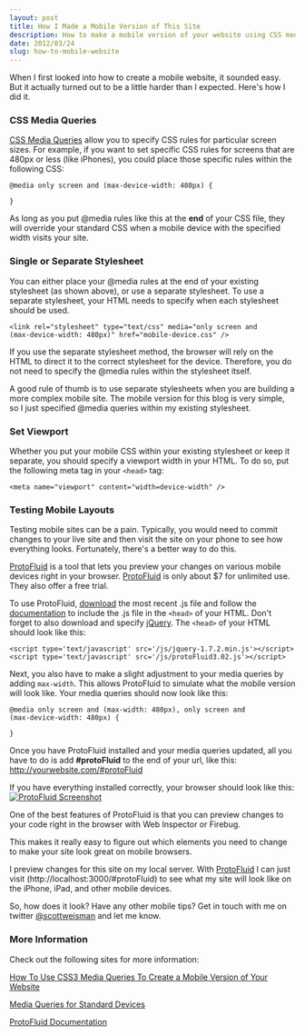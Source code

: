 ```yaml
---
layout: post
title: How I Made a Mobile Version of This Site
description: How to make a mobile version of your website using CSS media queries and ProtoFluid.
date: 2012/03/24
slug: how-to-mobile-website
---
```


When I first looked into how to create a mobile website, it sounded easy. But it actually turned out to be a little harder than I expected. Here's how I did it.

### CSS Media Queries
[CSS Media Queries](http://www.w3.org/TR/css3-mediaqueries/) allow you to specify CSS rules for particular screen sizes. For example, if you want to set specific CSS rules for screens that are 480px or less (like iPhones), you could place those specific rules within the following CSS:

    @media only screen and (max-device-width: 480px) {

    }

As long as you put @media rules like this at the **end** of your CSS file, they will override your standard CSS when a mobile device with the specified width visits your site.

### Single or Separate Stylesheet
You can either place your @media rules at the end of your existing stylesheet (as shown above), or use a separate stylesheet. To use a separate stylesheet, your HTML needs to specify when each stylesheet should be used.

    <link rel="stylesheet" type="text/css" media="only screen and
    (max-device-width: 480px)" href="mobile-device.css" />

If you use the separate stylesheet method, the browser will rely on the HTML to direct it to the correct stylesheet for the device. Therefore, you do not need to specify the @media rules within the stylesheet itself.

A good rule of thumb is to use separate stylesheets when you are building a more complex mobile site. The mobile version for this blog is very simple, so I just specified @media queries within my existing stylesheet.

### Set Viewport
Whether you put your mobile CSS within your existing stylesheet or keep it separate, you should specify a viewport width in your HTML. To do so, put the following meta tag in your `<head>` tag:

    <meta name="viewport" content="width=device-width" />

### Testing Mobile Layouts
Testing mobile sites can be a pain. Typically, you would need to commit changes to your live site and then visit the site on your phone to see how everything looks. Fortunately, there's a better way to do this.

[ProtoFluid](http://protofluid.com/) is a tool that lets you preview your changes on various mobile devices right in your browser. [ProtoFluid](http://protofluid.com/) is only about $7 for unlimited use. They also offer a free trial.

To use ProtoFluid, [download](http://protofluid.com/javascript/protoFluid3.02.js) the most recent .js file and follow the [documentation](http://protofluid.com/?c=docs) to include the .js file in the `<head>` of your HTML. Don't forget to also download and specify [jQuery](http://docs.jquery.com/Downloading_jQuery#Download_jQuery). The `<head>` of your HTML should look like this:

    <script type='text/javascript' src='/js/jquery-1.7.2.min.js'></script>
    <script type='text/javascript' src='/js/protoFluid3.02.js'></script>

Next, you also have to make a slight adjustment to your media queries by adding `max-width`. This allows ProtoFluid to simulate what the mobile version will look like. Your media queries should now look like this:

    @media only screen and (max-width: 480px), only screen and
    (max-device-width: 480px) {

    }

Once you have ProtoFluid installed and your media queries updated, all you have to do is add **#protoFluid** to the end of your url, like this: http://yourwebsite.com/#protoFluid

If you have everything installed correctly, your browser should look like this:
[![ProtoFluid Screenshot](http://f.cl.ly/items/0j3M3x0I0s3F0d2T1T2B/protofluid_screenshot.png "ProtoFluid Screenshot")](http://f.cl.ly/items/0j3M3x0I0s3F0d2T1T2B/protofluid_screenshot.png)

One of the best features of ProtoFluid is that you can preview changes to your code right in the browser with Web Inspector or Firebug.

This makes it really easy to figure out which elements you need to change to make your site look great on mobile browsers.

I preview changes for this site on my local server. With [ProtoFluid](http://protofluid.com/) I can just visit (http://localhost:3000/#protoFluid) to see what my site will look like on the iPhone, iPad, and other mobile devices.

So, how does it look? Have any other mobile tips? Get in touch with me on twitter [@scottweisman](http://twitter.com/scottweisman) and let me know.

### More Information
Check out the following sites for more information:

[How To Use CSS3 Media Queries To Create a Mobile Version of Your Website](http://coding.smashingmagazine.com/2010/07/19/how-to-use-css3-media-queries-to-create-a-mobile-version-of-your-website/)

[Media Queries for Standard Devices](http://css-tricks.com/snippets/css/media-queries-for-standard-devices/)

[ProtoFluid Documentation](http://protofluid.com/?c=docs)
